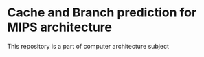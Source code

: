 # Cache and Branch prediction for MIPS architecture

This repository is a part of computer architecture subject


